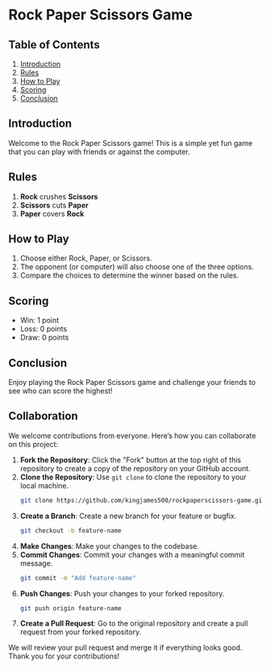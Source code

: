 # Rock Paper Scissors Game

## Table of Contents
1. [Introduction](#introduction)
2. [Rules](#rules)
3. [How to Play](#how-to-play)
4. [Scoring](#scoring)
5. [Conclusion](#conclusion)

## Introduction
Welcome to the Rock Paper Scissors game! This is a simple yet fun game that you can play with friends or against the computer.

## Rules
1. **Rock** crushes **Scissors**
2. **Scissors** cuts **Paper**
3. **Paper** covers **Rock**

## How to Play
1. Choose either Rock, Paper, or Scissors.
2. The opponent (or computer) will also choose one of the three options.
3. Compare the choices to determine the winner based on the rules.

## Scoring
- Win: 1 point
- Loss: 0 points
- Draw: 0 points

## Conclusion
Enjoy playing the Rock Paper Scissors game and challenge your friends to see who can score the highest!



## Collaboration
We welcome contributions from everyone. Here’s how you can collaborate on this project:

1. **Fork the Repository**: Click the "Fork" button at the top right of this repository to create a copy of the repository on your GitHub account.
2. **Clone the Repository**: Use `git clone` to clone the repository to your local machine.
    ```sh
    git clone https://github.com/kingjames500/rockpaperscissors-game.git
    ```
3. **Create a Branch**: Create a new branch for your feature or bugfix.
    ```sh
    git checkout -b feature-name
    ```
4. **Make Changes**: Make your changes to the codebase.
5. **Commit Changes**: Commit your changes with a meaningful commit message.
    ```sh
    git commit -m "Add feature-name"
    ```
6. **Push Changes**: Push your changes to your forked repository.
    ```sh
    git push origin feature-name
    ```
7. **Create a Pull Request**: Go to the original repository and create a pull request from your forked repository.

We will review your pull request and merge it if everything looks good. Thank you for your contributions!

